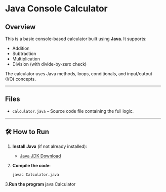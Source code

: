 # Java Console Calculator 

##  Overview
This is a basic console-based calculator built using **Java**. It supports:
- Addition
- Subtraction
- Multiplication
- Division (with divide-by-zero check)

The calculator uses Java methods, loops, conditionals, and input/output (I/O) concepts.

---

##  Files
- `Calculator.java` – Source code file containing the full logic.

---

## 🛠 How to Run

1. **Install Java** (if not already installed):
   - [Java JDK Download](https://www.oracle.com/java/technologies/javase-downloads.html)

2. **Compile the code**:
   ```bash
   javac Calculator.java

3.**Run the program**
    java Calculator

